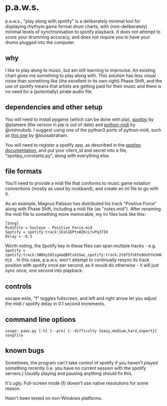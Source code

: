 # p.a.w.s.

p.a.w.s., "play along with spotify" is a deliberately minimal tool for displaying rhythym game format drum charts, with (non-deliberately) minimal levels of synchronisation to spotify playback. It does not attempt to score your drumming accuracy, and does not require you to have your drums plugged into the computer.

## why

I like to play along to music, but am still learning to improvise. An existing chart gives me something to play along with. This solution has less visual noise than something like (the excellent in its own right) Phase Shift, and the use of spotify means that artists are getting paid for their music and there is no need for a (potentially) pirate audio file.

## dependencies and other setup

You will need to install pygame (which can be done with pip), [spotipy](https://github.com/plamere/spotipy) by @plamere (the version in pip is out of date) and [python-midi](https://github.com/vishnubob/python-midi) by @vishnubob. I suggest using one of the python3 ports of python-midi, such as [this one](https://github.com/louisabraham/python3-midi/) by @louisabraham. 

You will need to register a spotify app, as described in the [spotipy documentation](https://spotipy.readthedocs.io/en/latest/), and put your client_id and secret into a file, "spotipy_constants.py", along with everything else.

## file formats

You'll need to provide a midi file that conforms to music game notation conventions (mostly as used by rockband), and create an ini file to go with it. 

As an example, Magnus Palsson has distributed his track "Positive Force" along with Phase Shift, including a midi file (as "notes.mid"). After renaming the midi file to something more memorable, my ini files look like this:
```
[Song]
MidiFile = Souleye - Positive Force.mid
Spotify = spotify:track:1ExS1EPtsWZKcLtvPq37IH
Delay = -0.3
```

Worth noting, the Spotify key in these files can span multiple tracks - e.g. `Spotify = spotify:track:3WBXyS9Isg4aQBPCuX2GwL,spotify:track:2tQfSfnEFo9OnhYm3mNMj8
`. In this case, p.a.w.s. won't attempt to continually resync its track position with spotify once per second, as it would do otherwise - it will just sync once, one second into playback.

## controls

escape exits, "f" toggles fullscreen, and left and right arrow let you adjust the midi / spotify delay in 0.1 second increments.

## command line options
```usage: paws.py [-h] [--pro] [--difficulty {easy,medium,hard,expert}] songfile```


## known bugs

Sometimes, the program can't take control of spotify if you haven't played something recently (i.e. you have no current session with the spotify servers.) Usually playing and pausing anything should fix this.

It's ugly. Full-screen mode (f) doesn't use native resolutions for some reason.

Hasn't been tested on non-Windows platforms.